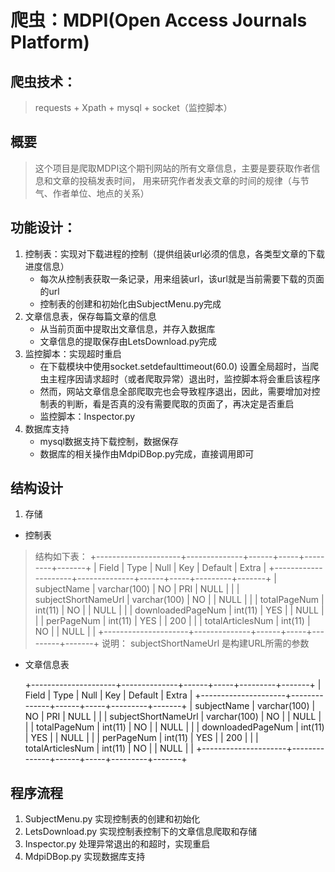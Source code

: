 # 爬虫：MDPI(Open Access Journals Platform)

## 爬虫技术：
> requests + Xpath + mysql + socket（监控脚本）

## 概要
> 这个项目是爬取MDPI这个期刊网站的所有文章信息，主要是要获取作者信息和文章的投稿发表时间，
> 用来研究作者发表文章的时间的规律（与节气、作者单位、地点的关系）

## 功能设计：
1. 控制表：实现对下载进程的控制（提供组装url必须的信息，各类型文章的下载进度信息）
	* 每次从控制表获取一条记录，用来组装url，该url就是当前需要下载的页面的url
	* 控制表的创建和初始化由SubjectMenu.py完成
2. 文章信息表，保存每篇文章的信息
	* 从当前页面中提取出文章信息，并存入数据库
	* 文章信息的提取保存由LetsDownload.py完成
3. 监控脚本：实现超时重启	
	* 在下载模块中使用socket.setdefaulttimeout(60.0) 设置全局超时，当爬虫主程序因请求超时（或者爬取异常）退出时，监控脚本将会重启该程序
	* 然而，网站文章信息全部爬取完也会导致程序退出，因此，需要增加对控制表的判断，看是否真的没有需要爬取的页面了，再决定是否重启
	* 监控脚本：Inspector.py
4. 数据库支持
	* mysql数据支持下载控制，数据保存
	* 数据库的相关操作由MdpiDBop.py完成，直接调用即可

## 结构设计
1. 存储
+ 控制表
> 结构如下表：
	+---------------------+--------------+------+-----+---------+-------+
	| Field               | Type         | Null | Key | Default | Extra |
	+---------------------+--------------+------+-----+---------+-------+
	| subjectName         | varchar(100) | NO   | PRI | NULL    |       |
	| subjectShortNameUrl | varchar(100) | NO   |     | NULL    |       |
	| totalPageNum        | int(11)      | NO   |     | NULL    |       |
	| downloadedPageNum   | int(11)      | YES  |     | NULL    |       |
	| perPageNum          | int(11)      | YES  |     | 200     |       |
	| totalArticlesNum    | int(11)      | NO   |     | NULL    |       |
	+---------------------+--------------+------+-----+---------+-------+
> 说明： subjectShortNameUrl 是构建URL所需的参数

+ 文章信息表

	+---------------------+--------------+------+-----+---------+-------+
	| Field               | Type         | Null | Key | Default | Extra |
	+---------------------+--------------+------+-----+---------+-------+
	| subjectName         | varchar(100) | NO   | PRI | NULL    |       |
	| subjectShortNameUrl | varchar(100) | NO   |     | NULL    |       |
	| totalPageNum        | int(11)      | NO   |     | NULL    |       |
	| downloadedPageNum   | int(11)      | YES  |     | NULL    |       |
	| perPageNum          | int(11)      | YES  |     | 200     |       |
	| totalArticlesNum    | int(11)      | NO   |     | NULL    |       |
	+---------------------+--------------+------+-----+---------+-------+

## 程序流程
1. SubjectMenu.py 实现控制表的创建和初始化
2. LetsDownload.py 实现控制表控制下的文章信息爬取和存储
3. Inspector.py 处理异常退出的和超时，实现重启
4. MdpiDBop.py 实现数据库支持
